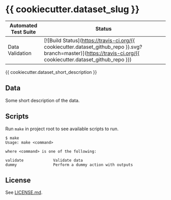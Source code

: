 # {{ cookiecutter.dataset_slug }}

| Automated Test Suite | Status |
|----------------------|--------|
| Data Validation      | [![Build Status](https://travis-ci.org/{{ cookiecutter.dataset_github_repo }}.svg?branch=master)](https://travis-ci.org/{{ cookiecutter.dataset_github_repo }}) |

{{ cookiecutter.dataset_short_description }}

## Data

Some short description of the data.

## Scripts

Run `make` in project root to see available scripts to run.

```
$ make
Usage: make <command>

where <command> is one of the following:

validate             Validate data
dummy                Perform a dummy action with outputs
```

## License

See [LICENSE.md](LICENSE.md).
